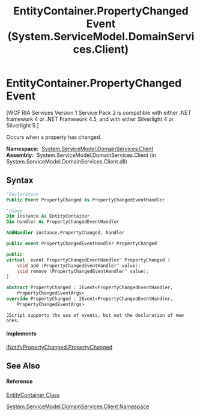 ﻿---
title: EntityContainer.PropertyChanged Event (System.ServiceModel.DomainServices.Client)
TOCTitle: PropertyChanged Event
ms:assetid: E:System.ServiceModel.DomainServices.Client.EntityContainer.PropertyChanged
ms:mtpsurl: https://msdn.microsoft.com/en-us/library/system.servicemodel.domainservices.client.entitycontainer.propertychanged(v=VS.91)
ms:contentKeyID: 28755743
ms.date: 01/27/2012
mtps_version: v=VS.91
f1_keywords:
- System.ServiceModel.DomainServices.Client.EntityContainer.PropertyChanged
dev_langs:
- CSharp
- JScript
- VB
- FSharp
- c++
api_location:
- System.ServiceModel.DomainServices.Client.dll
api_name:
- System.ServiceModel.DomainServices.Client.EntityContainer.add_PropertyChanged
- System.ServiceModel.DomainServices.Client.EntityContainer.PropertyChanged
- System.ServiceModel.DomainServices.Client.EntityContainer.remove_PropertyChanged
api_type:
- Managed
topic_type:
- apiref
- kbSyntax
product_family_name: VS
ROBOTS: INDEX,FOLLOW
---

# EntityContainer.PropertyChanged Event

\[WCF RIA Services Version 1 Service Pack 2 is compatible with either .NET framework 4 or .NET Framework 4.5, and with either Silverlight 4 or Silverlight 5.\]

Occurs when a property has changed.

**Namespace:**  [System.ServiceModel.DomainServices.Client](ff422479\(v=vs.91\).md)  
**Assembly:**  System.ServiceModel.DomainServices.Client (in System.ServiceModel.DomainServices.Client.dll)

## Syntax

``` vb
'Declaration
Public Event PropertyChanged As PropertyChangedEventHandler
```

``` vb
'Usage
Dim instance As EntityContainer
Dim handler As PropertyChangedEventHandler

AddHandler instance.PropertyChanged, handler
```

``` csharp
public event PropertyChangedEventHandler PropertyChanged
```

``` c++
public:
virtual  event PropertyChangedEventHandler^ PropertyChanged {
    void add (PropertyChangedEventHandler^ value);
    void remove (PropertyChangedEventHandler^ value);
}
```

``` fsharp
abstract PropertyChanged : IEvent<PropertyChangedEventHandler,
    PropertyChangedEventArgs>
override PropertyChanged : IEvent<PropertyChangedEventHandler,
    PropertyChangedEventArgs>
```

``` jscript
JScript supports the use of events, but not the declaration of new ones.
```

#### Implements

[INotifyPropertyChanged.PropertyChanged](https://msdn.microsoft.com/en-us/library/ms133023)  

## See Also

#### Reference

[EntityContainer Class](ff422965\(v=vs.91\).md)

[System.ServiceModel.DomainServices.Client Namespace](ff422479\(v=vs.91\).md)

